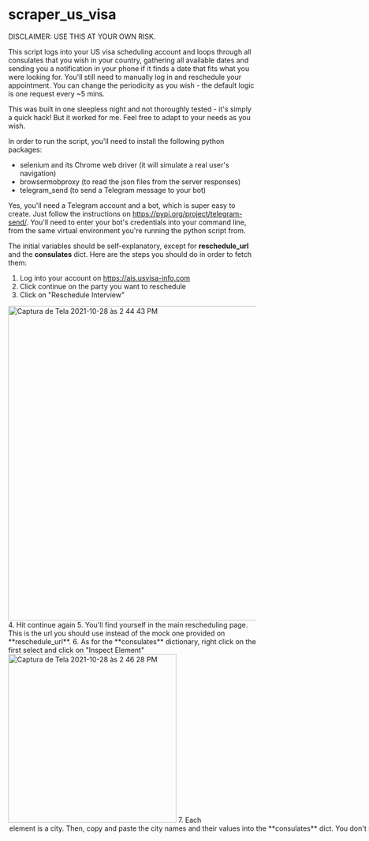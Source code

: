 # scraper_us_visa

DISCLAIMER: USE THIS AT YOUR OWN RISK. 

This script logs into your US visa scheduling account and loops through all consulates that you wish in your country, gathering all available dates and sending you a notification in your phone if it finds a date that fits what you were looking for. You'll still need to manually log in and reschedule your appointment. You can change the periodicity as you wish - the default logic is one request every ~5 mins.

This was built in one sleepless night and not thoroughly tested - it's simply a quick hack! But it worked for me. Feel free to adapt to your needs as you wish.

In order to run the script, you'll need to install the following python packages: 
- selenium and its Chrome web driver (it will simulate a real user's navigation)
- browsermobproxy (to read the json files from the server responses)
- telegram_send (to send a Telegram message to your bot)

Yes, you'll need a Telegram account and a bot, which is super easy to create. Just follow the instructions on https://pypi.org/project/telegram-send/. You'll need to enter your bot's credentials into your command line, from the same virtual environment you're running the python script from.

The initial variables should be self-explanatory, except for **reschedule_url** and the **consulates** dict. Here are the steps you should do in order to fetch them:

1. Log into your account on https://ais.usvisa-info.com
2. Click continue on the party you want to reschedule
3. Click on "Reschedule Interview"
<img width="637" alt="Captura de Tela 2021-10-28 às 2 44 43 PM" src="https://user-images.githubusercontent.com/4325876/139318253-31dead80-676f-439c-bfd1-3c2100f16db3.png">
4. Hit continue again
5. You'll find yourself in the main rescheduling page. This is the url you should use instead of the mock one provided on **reschedule_url**.
6. As for the **consulates** dictionary, right click on the first select and click on "Inspect Element" 
<img width="341" alt="Captura de Tela 2021-10-28 às 2 46 28 PM" src="https://user-images.githubusercontent.com/4325876/139318555-e6f22771-1f77-49f5-be50-f95195e15767.png">
7. Each <option> element is a city. Then, copy and paste the city names and their values into the **consulates** dict. You don't need to pick all cities - just add the ones that make sense to you, even if only one.
<img width="435" alt="Captura de Tela 2021-10-28 às 2 46 54 PM" src="https://user-images.githubusercontent.com/4325876/139318642-67eb20bc-8ed8-456c-9d77-3603527599e9.png">

Also, don't forget to edit the date comparison logic to find the best date for your needs, nor the message sending logic (i.e. in what conditions the bot will ping your phone). Personally, I leave my phone notifications always muted, but Telegram lets you create exceptions for which it will trigger a real notification (with sound, buzz, etc). This way the bot could even wake me up at night if necessary (yes, I was this desperate).
  
Good luck!
